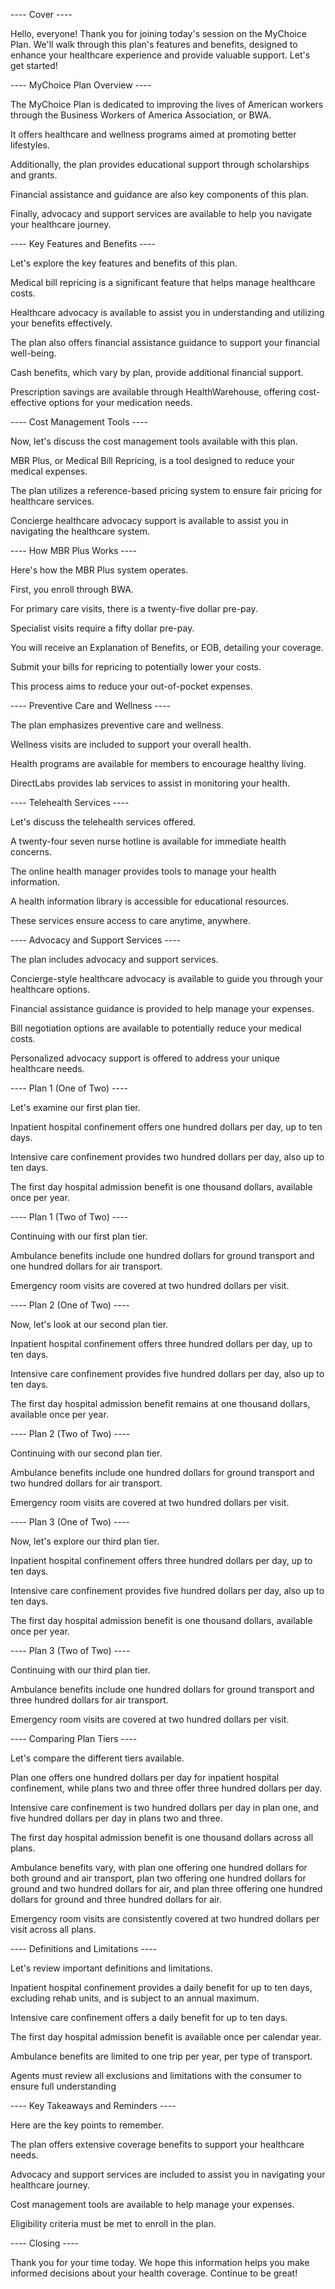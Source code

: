 ---- Cover ----

Hello, everyone! Thank you for joining today's session on the MyChoice Plan. We'll walk through this plan's features and benefits, designed to enhance your healthcare experience and provide valuable support. Let's get started!

---- MyChoice Plan Overview ----

The MyChoice Plan is dedicated to improving the lives of American workers through the Business Workers of America Association, or BWA. 

It offers healthcare and wellness programs aimed at promoting better lifestyles. 

Additionally, the plan provides educational support through scholarships and grants. 

Financial assistance and guidance are also key components of this plan. 

Finally, advocacy and support services are available to help you navigate your healthcare journey.

---- Key Features and Benefits ----

Let's explore the key features and benefits of this plan.

Medical bill repricing is a significant feature that helps manage healthcare costs. 

Healthcare advocacy is available to assist you in understanding and utilizing your benefits effectively. 

The plan also offers financial assistance guidance to support your financial well-being. 

Cash benefits, which vary by plan, provide additional financial support. 

Prescription savings are available through HealthWarehouse, offering cost-effective options for your medication needs.

---- Cost Management Tools ----

Now, let's discuss the cost management tools available with this plan.

MBR Plus, or Medical Bill Repricing, is a tool designed to reduce your medical expenses. 

The plan utilizes a reference-based pricing system to ensure fair pricing for healthcare services. 

Concierge healthcare advocacy support is available to assist you in navigating the healthcare system.

---- How MBR Plus Works ----

Here's how the MBR Plus system operates.

First, you enroll through BWA. 

For primary care visits, there is a twenty-five dollar pre-pay. 

Specialist visits require a fifty dollar pre-pay. 

You will receive an Explanation of Benefits, or EOB, detailing your coverage. 

Submit your bills for repricing to potentially lower your costs. 

This process aims to reduce your out-of-pocket expenses.

---- Preventive Care and Wellness ----

The plan emphasizes preventive care and wellness.

Wellness visits are included to support your overall health. 

Health programs are available for members to encourage healthy living. 

DirectLabs provides lab services to assist in monitoring your health.

---- Telehealth Services ----

Let's discuss the telehealth services offered.

A twenty-four seven nurse hotline is available for immediate health concerns. 

The online health manager provides tools to manage your health information. 

A health information library is accessible for educational resources. 

These services ensure access to care anytime, anywhere.

---- Advocacy and Support Services ----

The plan includes advocacy and support services.

Concierge-style healthcare advocacy is available to guide you through your healthcare options. 

Financial assistance guidance is provided to help manage your expenses. 

Bill negotiation options are available to potentially reduce your medical costs. 

Personalized advocacy support is offered to address your unique healthcare needs.

---- Plan 1 (One of Two) ----

Let's examine our first plan tier.

Inpatient hospital confinement offers one hundred dollars per day, up to ten days. 

Intensive care confinement provides two hundred dollars per day, also up to ten days. 

The first day hospital admission benefit is one thousand dollars, available once per year.

---- Plan 1 (Two of Two) ----

Continuing with our first plan tier.

Ambulance benefits include one hundred dollars for ground transport and one hundred dollars for air transport. 

Emergency room visits are covered at two hundred dollars per visit.

---- Plan 2 (One of Two) ----

Now, let's look at our second plan tier.

Inpatient hospital confinement offers three hundred dollars per day, up to ten days. 

Intensive care confinement provides five hundred dollars per day, also up to ten days. 

The first day hospital admission benefit remains at one thousand dollars, available once per year.

---- Plan 2 (Two of Two) ----

Continuing with our second plan tier.

Ambulance benefits include one hundred dollars for ground transport and two hundred dollars for air transport. 

Emergency room visits are covered at two hundred dollars per visit.

---- Plan 3 (One of Two) ----

Now, let's explore our third plan tier.

Inpatient hospital confinement offers three hundred dollars per day, up to ten days. 

Intensive care confinement provides five hundred dollars per day, also up to ten days. 

The first day hospital admission benefit is one thousand dollars, available once per year.

---- Plan 3 (Two of Two) ----

Continuing with our third plan tier.

Ambulance benefits include one hundred dollars for ground transport and three hundred dollars for air transport. 

Emergency room visits are covered at two hundred dollars per visit.

---- Comparing Plan Tiers ----

Let's compare the different tiers available.

Plan one offers one hundred dollars per day for inpatient hospital confinement, while plans two and three offer three hundred dollars per day. 

Intensive care confinement is two hundred dollars per day in plan one, and five hundred dollars per day in plans two and three. 

The first day hospital admission benefit is one thousand dollars across all plans. 

Ambulance benefits vary, with plan one offering one hundred dollars for both ground and air transport, plan two offering one hundred dollars for ground and two hundred dollars for air, and plan three offering one hundred dollars for ground and three hundred dollars for air. 

Emergency room visits are consistently covered at two hundred dollars per visit across all plans.

---- Definitions and Limitations ----

Let's review important definitions and limitations.

Inpatient hospital confinement provides a daily benefit for up to ten days, excluding rehab units, and is subject to an annual maximum. 

Intensive care confinement offers a daily benefit for up to ten days. 

The first day hospital admission benefit is available once per calendar year. 

Ambulance benefits are limited to one trip per year, per type of transport.

Agents must review all exclusions and limitations with the consumer to ensure full understanding

---- Key Takeaways and Reminders ----

Here are the key points to remember.

The plan offers extensive coverage benefits to support your healthcare needs. 

Advocacy and support services are included to assist you in navigating your healthcare journey. 

Cost management tools are available to help manage your expenses. 

Eligibility criteria must be met to enroll in the plan.

---- Closing ----

Thank you for your time today. We hope this information helps you make informed decisions about your health coverage. Continue to be great!
